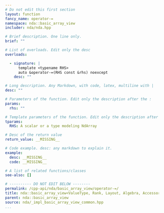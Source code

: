 ```yaml
---
# Do not edit this first section
layout: function
fancy_name: operator-=
namespace: nda::basic_array_view
includer: nda/nda.hpp

# Brief description. One line only.
brief: ""

# List of overloads. Edit only the desc
overloads:

  - signature: |
      template <typename RHS>
      auto &operator-=(RHS const &rhs) noexcept
    desc: ""

# Long description. Any Markdown, with code, latex, multiline with |
desc: ""

# Parameters of the function. Edit only the description after the :
params:
  rhs: ""

# Template parameters of the function. Edit only the description after the :
tparams:
  RHS: A scalar or a type modeling NdArray

# Desc of the return value
return_value: __MISSING__

# Code example. desc: any markdown to explain it.
example:
  desc: __MISSING__
  code: __MISSING__

# A list of related functions/classes
see-also: []

# ---------- DO NOT EDIT BELOW --------
permalink: /cpp-api/nda/basic_array_view/operator-=/
title: nda::basic_array_view<ValueType, Rank, Layout, Algebra, AccessorPolicy, OwningPolicy>::operator-=
parent: nda::basic_array_view
source: nda/_impl_basic_array_view_common.hpp
...
```


